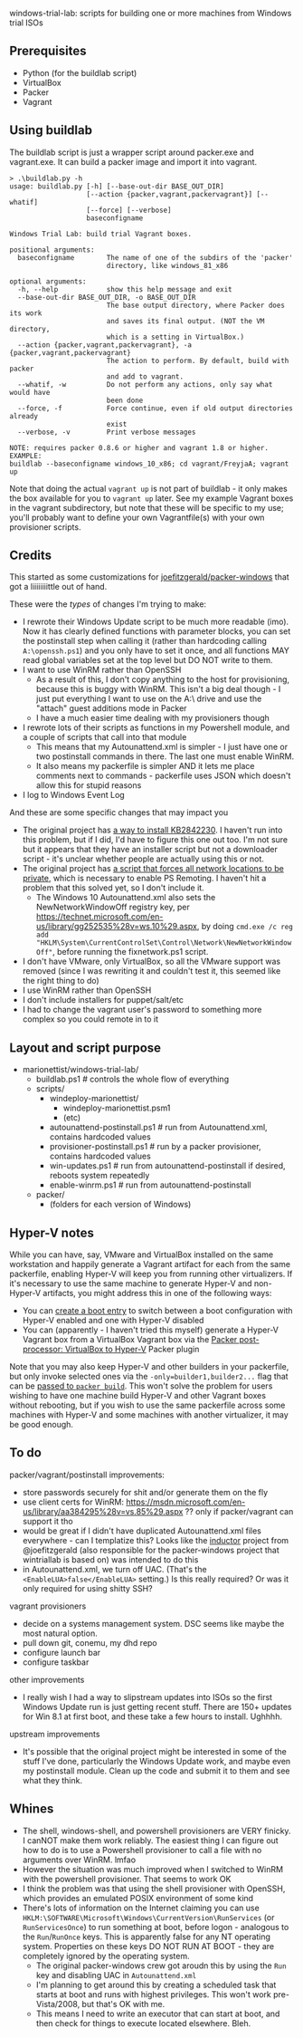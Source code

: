 windows-trial-lab: scripts for building one or more machines from Windows trial ISOs

## Prerequisites

- Python (for the buildlab script)
- VirtualBox
- Packer
- Vagrant

## Using buildlab

The buildlab script is just a wrapper script around packer.exe and vagrant.exe. It can build a packer image and import it into vagrant.

    > .\buildlab.py -h
    usage: buildlab.py [-h] [--base-out-dir BASE_OUT_DIR]
                       [--action {packer,vagrant,packervagrant}] [--whatif]
                       [--force] [--verbose]
                       baseconfigname

    Windows Trial Lab: build trial Vagrant boxes.

    positional arguments:
      baseconfigname        The name of one of the subdirs of the 'packer'
                            directory, like windows_81_x86

    optional arguments:
      -h, --help            show this help message and exit
      --base-out-dir BASE_OUT_DIR, -o BASE_OUT_DIR
                            The base output directory, where Packer does its work
                            and saves its final output. (NOT the VM directory,
                            which is a setting in VirtualBox.)
      --action {packer,vagrant,packervagrant}, -a {packer,vagrant,packervagrant}
                            The action to perform. By default, build with packer
                            and add to vagrant.
      --whatif, -w          Do not perform any actions, only say what would have
                            been done
      --force, -f           Force continue, even if old output directories already
                            exist
      --verbose, -v         Print verbose messages

    NOTE: requires packer 0.8.6 or higher and vagrant 1.8 or higher. EXAMPLE:
    buildlab --baseconfigname windows_10_x86; cd vagrant/FreyjaA; vagrant up

Note that doing the actual `vagrant up` is not part of buildlab - it only makes the box available for you to `vagrant up` later. See my example Vagrant boxes in the vagrant subdirectory, but note that these will be specific to my use; you'll probably want to define your own Vagrantfile(s) with your own provisioner scripts.

## Credits

This started as some customizations for [joefitzgerald/packer-windows](https://github.com/joefitzgerald/packer-windows) that got a liiiiiiiittle out of hand.

These were the *types* of changes I'm trying to make:

- I rewrote their Windows Update script to be much more readable (imo). Now it has clearly defined functions with parameter blocks, you can set the postinstall step when calling it (rather than hardcoding calling `A:\openssh.ps1`) and you only have to set it once, and all functions MAY read global variables set at the top level but DO NOT write to them.
- I want to use WinRM rather than OpenSSH
    - As a result of this, I don't copy anything to the host for provisioning, because this is buggy with WinRM. This isn't a big deal though - I just put everything I want to use on the A:\ drive and use the "attach" guest additions mode in Packer
    - I have a much easier time dealing with my provisioners though
- I rewrote lots of their scripts as functions in my Powershell module, and a couple of scripts that call into that module
    - This means that my Autounattend.xml is simpler - I just have one or two postinstall commands in there. The last one must enable WinRM.
    - It also means my packerfile is simpler AND it lets me place comments next to commands - packerfile uses JSON which doesn't allow this for stupid reasons
- I log to Windows Event Log

And these are some specific changes that may impact you

- The original project has [a way to install KB2842230](https://github.com/joefitzgerald/packer-windows/blob/master/scripts/hotfix-KB2842230.bat). I haven't run into this problem, but if I did, I'd have to figure this one out too. I'm not sure but it appears that they have an installer script but not a downloader script - it's unclear whether people are actually using this or not.
- The original project has [a script that forces all network locations to be private](https://github.com/joefitzgerald/packer-windows/blob/master/scripts/fixnetwork.ps1), which is necessary to enable PS Remoting. I haven't hit a problem that this solved yet, so I don't include it.
    - The Windows 10 Autounattend.xml also sets the NewNetworkWindowOff registry key, per <https://technet.microsoft.com/en-us/library/gg252535%28v=ws.10%29.aspx>, by doing `cmd.exe /c reg add "HKLM\System\CurrentControlSet\Control\Network\NewNetworkWindowOff"`, before running the fixnetwork.ps1 script.
- I don't have VMware, only VirtualBox, so all the VMware support was removed (since I was rewriting it and couldn't test it, this seemed like the right thing to do)
- I use WinRM rather than OpenSSH
- I don't include installers for puppet/salt/etc
- I had to change the vagrant user's password to something more complex so you could remote in to it

## Layout and script purpose

- marionettist/windows-trial-lab/
    - buildlab.ps1                          # controls the whole flow of everything
	- scripts/
		- windeploy-marionettist/
			- windeploy-marionettist.psm1
			- (etc)
		- autounattend-postinstall.ps1      # run from Autounattend.xml, contains hardcoded values
		- provisioner-postinstall.ps1       # run by a packer provisioner, contains hardcoded values
        - win-updates.ps1                   # run from autounattend-postinstall if desired, reboots system repeatedly
        - enable-winrm.ps1                  # run from autounattend-postinstall
    - packer/
        - (folders for each version of Windows)

## Hyper-V notes

While you can have, say, VMware and VirtualBox installed on the same workstation and happily generate a Vagrant artifact for each from the same packerfile, enabling Hyper-V will keep you from running other virtualizers. If it's necessary to use the same machine to generate Hyper-V and non-Hyper-V artifacts, you might address this in one of the following ways:

- You can [create a boot entry](http://www.hanselman.com/blog/SwitchEasilyBetweenVirtualBoxAndHyperVWithABCDEditBootEntryInWindows81.aspx) to switch between a boot configuration with Hyper-V enabled and one with Hyper-V disabled
- You can (apparently - I haven't tried this myself) generate a Hyper-V Vagrant box from a VirtualBox Vagrant box via the [Packer post-processor: VirtualBox to Hyper-V](https://github.com/dwickern/packer-post-processor-virtualbox-to-hyperv) Packer plugin

Note that you may also keep Hyper-V and other builders in your packerfile, but only invoke selected ones via the `-only=builder1,builder2...` flag that can be [passed to `packer build`](https://www.packer.io/docs/command-line/build.html). This won't solve the problem for users wishing to have one machine build Hyper-V and other Vagrant boxes without rebooting, but if you wish to use the same packerfile across some machines with Hyper-V and some machines with another virtualizer, it may be good enough.

## To do

packer/vagrant/postinstall improvements:

- store passwords securely for shit and/or generate them on the fly
- use client certs for WinRM: https://msdn.microsoft.com/en-us/library/aa384295%28v=vs.85%29.aspx ?? only if packer/vagrant can support it tho
- would be great if I didn't have duplicated Autounattend.xml files everywhere - can I templatize this? Looks like the [inductor](https://github.com/joefitzgerald/inductor) project from @joefitzgerald (also responsible for the packer-windows project that wintriallab is based on) was intended to do this
- in Autounattend.xml, we turn off UAC. (That's the `<EnableLUA>false</EnableLUA>` setting.) Is this really required? Or was it only required for using shitty SSH?

vagrant provisioners

- decide on a systems management system. DSC seems like maybe the most natural option.
- pull down git, conemu, my dhd repo
- configure launch bar
- configure taskbar

other improvements

- I really wish I had a way to slipstream updates into ISOs so the first Windows Update run is just getting recent stuff. There are 150+ updates for Win 8.1 at first boot, and these take a few hours to install. Ughhhh.

upstream improvements

- It's possible that the original project might be interested in some of the stuff I've done, particularly the Windows Update work, and maybe even my postinstall module. Clean up the code and submit it to them and see what they think.

## Whines

- The shell, windows-shell, and powershell provisioners are VERY finicky. I canNOT make them work reliably. The easiest thing I can figure out how to do is to use a Powershell provisioner to call a file with no arguments over WinRM. lmfao
- However the situation was much improved when I switched to WinRM with the powershell provisioner. That seems to work OK
- I think the problem was that using the shell provisioner with OpenSSH, which provides an emulated POSIX environment of some kind
- There's lots of information on the Internet claiming you can use `HKLM:\SOFTWARE\Microsoft\Windows\CurrentVersion\RunServices` (or `RunServicesOnce`) to run something at boot, before logon - analogous to the `Run`/`RunOnce` keys. This is apparently false for any NT operating system. Properties on these keys DO NOT RUN AT BOOT - they are completely ignored by the operating system.
    - The original packer-windows crew got aroudn this by using the `Run` key and disabling UAC in `Autounattend.xml`
    - I'm planning to get around this by creating a scheduled task that starts at boot and runs with highest privileges. This won't work pre-Vista/2008, but that's OK with me.
    - This means I need to write an executor that can start at boot, and then check for things to execute located elsewhere. Bleh.
